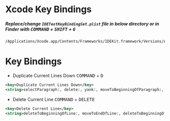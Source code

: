 # Xcode Key Bindings

##### Replace/change ```IDETextKeyBindingSet.plist``` file in below directory or in Finder with <kbd>COMMAND</kbd> + <kbd>SHIFT</kbd> + <kbd>G</kbd>

```
/Applications/Xcode.app/Contents/Frameworks/IDEKit.framework/Versions/A/Resources/
```

# Key Bindings

- Duplicate Current Lines Down <kbd>COMMAND</kbd> + <kbd>D</kbd>
  
```xml  
<key>Duplicate Current Lines Down</key>
<string>selectParagraph:, delete:, yank:, moveToBeginningOfParagraph:, yank:, moveUp:, moveToEndOfParagraph:</string>
```

- Delete Current Line <kbd>COMMAND</kbd> + <kbd>DELETE</kbd>

```xml  
<key>Delete Current Line</key>
<string>deleteToBeginningOfLine:, moveToEndOfLine:, deleteToBeginningOfLine:, deleteBackward:, moveDown:,moveToBeginningOfLine:</string>
```
